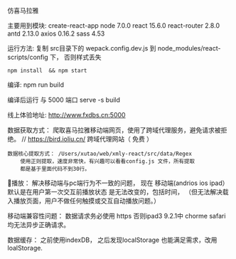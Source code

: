 仿喜马拉雅

主要用到模块:
    create-react-app
    node 7.0.0
    react 15.6.0
    react-router 2.8.0
    antd 2.13.0
    axios 0.16.2
    sass  4.53

运行方法:
    复制  src目录下的  wepack.config.dev.js  到 node_modules/react-scripts/config 下， 否则样式丢失

    npm install  && npm start

编译:
    npm run build

编译后运行  与 5000 端口
    serve -s build

线上体验地址:
    http://www.fxdbs.cn:5000

数据获取方式：
    爬取喜马拉雅移动端网页，使用了跨域代理服务，避免请求被拒绝。
    // https://bird.ioliu.cn/ 跨域代理网站（ 免费 ）

    数据核心提取方式： /Users/xutao/web/xmly-react/src/data/Regex
        使用正则提取，速度非常快，有兴趣可以看看config.js 文件，所有提取
        都是基于里面代码不到30行。

🎵播放：
    解决移动端与pc端行为不一致的问题， 现在 移动端(andrios ios ipad）默认是在用户第一次交互前播放状态
    是无法改变的，包括时间， （但无法解决载入播放页面，用户不做任何触摸或交互自动播放问题。）

移动端兼容性问题：
    数据请求务必使用 https 否则ipad3 9.2.1中 chorme safari 均无法异步正确请求。


数据缓存：
     之前使用indexDB， 之后发现localStorage 也能满足需求，改用loalStorage.
